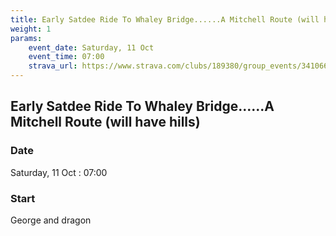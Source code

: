 ```yaml
---
title: Early Satdee Ride To Whaley Bridge......A Mitchell Route (will have hills)
weight: 1
params:
    event_date: Saturday, 11 Oct
    event_time: 07:00
    strava_url: https://www.strava.com/clubs/189380/group_events/3410669923730787550
---
```


## Early Satdee Ride To Whaley Bridge......A Mitchell Route (will have hills) 



### Date

Saturday, 11 Oct : 07:00

### Start

George and dragon 


